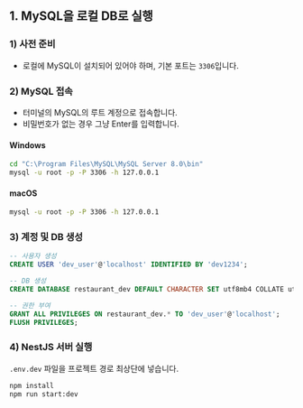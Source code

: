 ## 1. MySQL을 로컬 DB로 실행

### 1) 사전 준비

- 로컬에 MySQL이 설치되어 있어야 하며, 기본 포트는 `3306`입니다.

### 2) MySQL 접속

- 터미널의 MySQL의 루트 계정으로 접속합니다.
- 비밀번호가 없는 경우 그냥 Enter를 입력합니다.

#### **Windows**

```bash
cd "C:\Program Files\MySQL\MySQL Server 8.0\bin"
mysql -u root -p -P 3306 -h 127.0.0.1
```

#### **macOS**

```bash
mysql -u root -p -P 3306 -h 127.0.0.1
```

### 3) 계정 및 DB 생성

```sql
-- 사용자 생성
CREATE USER 'dev_user'@'localhost' IDENTIFIED BY 'dev1234';

-- DB 생성
CREATE DATABASE restaurant_dev DEFAULT CHARACTER SET utf8mb4 COLLATE utf8mb4_unicode_ci;

-- 권한 부여
GRANT ALL PRIVILEGES ON restaurant_dev.* TO 'dev_user'@'localhost';
FLUSH PRIVILEGES;
```

### 4) NestJS 서버 실행

`.env.dev` 파일을 프로젝트 경로 최상단에 넣습니다.

```bash
npm install
npm run start:dev
```
